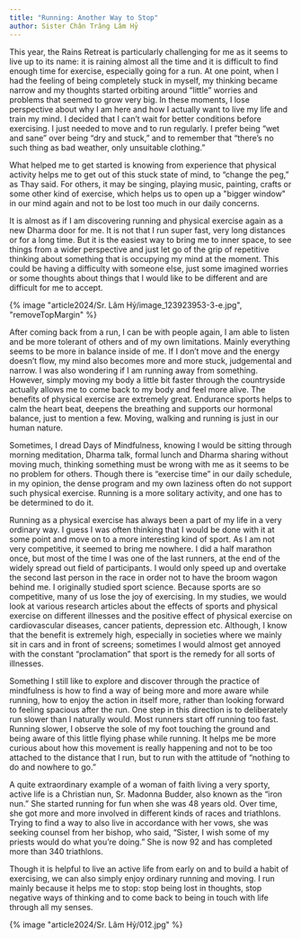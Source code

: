 ```yaml
---
title: "Running: Another Way to Stop"
author: Sister Chân Trăng Lâm Hỷ
---
```


This year, the Rains Retreat is particularly challenging for me as it seems to live up to its name: it is raining almost all the time and it is difficult to find enough time for exercise, especially going for a run. At one point, when I had the feeling of being completely stuck in myself, my thinking became narrow and my thoughts started orbiting around “little” worries and problems that seemed to grow very big. In these moments, I lose perspective about why I am here and how I actually want to live my life and train my mind. I decided that I can’t wait for better conditions before exercising. I just needed to move and to run regularly. I prefer being “wet and sane” over being “dry and stuck,” and to remember that “there’s no such thing as bad weather, only unsuitable clothing.”

What helped me to get started is knowing from experience that physical activity helps me to get out of this stuck state of mind, to “change the peg,” as Thay said. For others, it may be singing, playing music, painting, crafts or some other kind of exercise, which helps us to open up a "bigger window" in our mind again and not to be lost too much in our daily concerns.

It is almost as if I am discovering running and physical exercise again as a new Dharma door for me. It is not that I run super fast, very long distances or for a long time. But it is the easiest way to bring me to inner space, to see things from a wider perspective and just let go of the grip of repetitive thinking about something that is occupying my mind at the moment. This could be having a difficulty with someone else, just some imagined worries or some thoughts about things that I would like to be different and are difficult for me to accept.

{% image "article2024/Sr. Lâm Hỷ/image_123923953-3-e.jpg", "removeTopMargin" %}

After coming back from a run, I can be with people again, I am able to listen and be more tolerant of others and of my own limitations. Mainly everything seems to be more in balance inside of me. If I don’t move and the energy doesn’t flow, my mind also becomes more and more stuck, judgemental and narrow. I was also wondering if I am running away from something. However, simply moving my body a little bit faster through the countryside actually allows me to come back to my body and feel more alive. The benefits of physical exercise are extremely great. Endurance sports helps to calm the heart beat, deepens the breathing and supports our hormonal balance, just to mention a few. Moving, walking and running is just in our human nature.

Sometimes, I dread Days of Mindfulness, knowing I would be sitting through morning meditation, Dharma talk, formal lunch and Dharma sharing without moving much, thinking something must be wrong with me as it seems to be no problem for others. Though there is “exercise time” in our daily schedule, in my opinion, the dense program and my own laziness often do not support such physical exercise. Running is a more solitary activity, and one has to be determined to do it.

Running as a physical exercise has always been a part of my life in a very ordinary way. I guess I was often thinking that I would be done with it at some point and move on to a more interesting kind of sport. As I am not very competitive, it seemed to bring me nowhere. I did a half marathon once, but most of the time I was one of the last runners, at the end of the widely spread out field of participants. I would only speed up and overtake the second last person in the race in order not to have the broom wagon behind me. I originally studied sport science. Because sports are so competitive, many of us lose the joy of exercising. In my studies, we would look at various research articles about the effects of sports and physical exercise on different illnesses and the positive effect of physical exercise on cardiovascular diseases, cancer patients, depression etc. Although, I know that the benefit is extremely high, especially in societies where we mainly sit in cars and in front of screens; sometimes I would almost get annoyed with the constant “proclamation” that sport is the remedy for all sorts of illnesses.

Something I still like to explore and discover through the practice of mindfulness is how to find a way of being more and more aware while running, how to enjoy the action in itself more, rather than looking forward to feeling spacious after the run. One step in this direction is to deliberately run slower than I naturally would. Most runners start off running too fast. Running slower, I observe the sole of my foot touching the ground and being aware of this little flying phase while running. It helps me be more curious about how this movement is really happening and not to be too attached to the distance that I run, but to run with the attitude of “nothing to do and nowhere to go.”

A quite extraordinary example of a woman of faith living a very sporty, active life is a Christian nun, Sr. Madonna Budder, also known as the “iron nun.” She started running for fun when she was 48 years old. Over time, she got more and more involved in different kinds of races and triathlons. Trying to find a way to also live in accordance with her vows, she was seeking counsel from her bishop, who said, “Sister, I wish some of my priests would do what you’re doing.” She is now 92 and has completed more than 340 triathlons.

<!-- <span class="note" href="http://www.triathloninspires.com/iron-nun-madonna-budder">triathloninspires.com/iron-nun-madonna-budder/</span> -->

Though it is helpful to live an active life from early on and to build a habit of exercising, we can also simply enjoy ordinary running and moving. I run mainly because it helps me to stop: stop being lost in thoughts, stop negative ways of thinking and to come back to being in touch with life through all my senses.

<div class="article-end"></div>

{% image "article2024/Sr. Lâm Hỷ/012.jpg" %}
